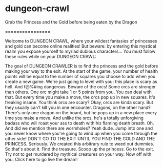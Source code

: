 dungeon-crawl
=============

Grab the Princess and the Gold before being eaten by the Dragon

================

Welcome to DUNGEON CRAWL, where your wildest fantasies of princesses and gold can become online realities! But beware: by entering this mystical realm you expose yourself to myriad dubious characters... You must follow these rules while on your DUNGEON CRAWL:

The goal of DUNGEON CRAWLER is to find the princess and the gold before making your way to the exit.
At the start of the game, your number of health points will be equal to the number of squares you choose to add when you create a new game.
We're just going to level with you: this place is scary as hell. And f@%#ing dangerous. Beware of the orcs! Some orcs are stronger than others. One orc might take 1 or 5 points from you. You can deal with that. But every time you make a move, the orcs pop up in new squares. It's freaking insane.
You think orcs are scary? Okay, orcs are kinda scary. But they usually can't kill you in one encounter. Dragons, on the other hand? There's only one dragon on the board, but he pops up in a new place every time you make a move. And unlike the orcs, he's a totally unforgiving badass who will roast your ass to death with his flaming death breath.
Oh. And did we mention there are wormholes? Yeah dude. Jump into one and you never know where you're going to wind up when you come through the other side!
DON'T GO TO THE EXIT UNTIL YOU FIND THE GOLD AND THE PRINCESS. Seriously. We created this arbitrary rule to weed out dummies.
So that's about it. Find the treasure. Scoop up the princess. Go to the exit. Try not to get murdered by mythical creatures on your way.
Now off with you. Click here to go live the dream!